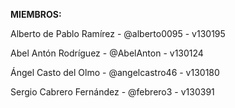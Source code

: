 <p><b>MIEMBROS:</b></p>
<p>Alberto de Pablo Ramírez - @alberto0095 - v130195</p>
<p>Abel Antón Rodríguez - @AbelAnton - v130124</p>
<p>Ángel Casto del Olmo - @angelcastro46 - v130180</p>
<p>Sergio Cabrero Fernández - @febrero3 - v130391</p>
